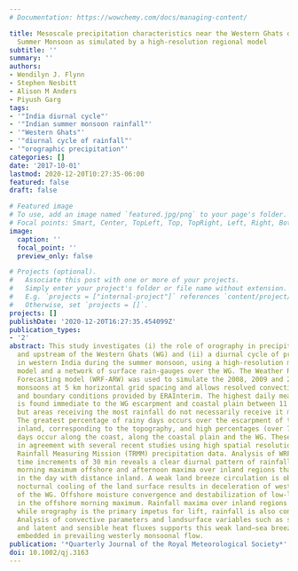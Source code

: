 ```yaml
---
# Documentation: https://wowchemy.com/docs/managing-content/

title: Mesoscale precipitation characteristics near the Western Ghats during the Indian
  Summer Monsoon as simulated by a high-resolution regional model
subtitle: ''
summary: ''
authors:
- Wendilyn J. Flynn
- Stephen Nesbitt
- Alison M Anders
- Piyush Garg
tags:
- '"India diurnal cycle"'
- '"Indian summer monsoon rainfall"'
- '"Western Ghats"'
- '"diurnal cycle of rainfall"'
- '"orographic precipitation"'
categories: []
date: '2017-10-01'
lastmod: 2020-12-20T10:27:35-06:00
featured: false
draft: false

# Featured image
# To use, add an image named `featured.jpg/png` to your page's folder.
# Focal points: Smart, Center, TopLeft, Top, TopRight, Left, Right, BottomLeft, Bottom, BottomRight.
image:
  caption: ''
  focal_point: ''
  preview_only: false

# Projects (optional).
#   Associate this post with one or more of your projects.
#   Simply enter your project's folder or file name without extension.
#   E.g. `projects = ["internal-project"]` references `content/project/deep-learning/index.md`.
#   Otherwise, set `projects = []`.
projects: []
publishDate: '2020-12-20T16:27:35.454099Z'
publication_types:
- '2'
abstract: This study investigates (i) the role of orography in precipitation along
  and upstream of the Western Ghats (WG) and (ii) a diurnal cycle of precipitation
  in western India during the summer monsoon, using a high-resolution meteorological
  model and a network of surface rain-gauges over the WG. The Weather Research and
  Forecasting model (WRF-ARW) was used to simulate the 2008, 2009 and 2010 summer
  monsoons at 5 km horizontal grid spacing and allows resolved convection, with initial
  and boundary conditions provided by ERAInterim. The highest daily mean precipitation
  is found immediate to the WG escarpment and coastal plain between 11.5° and 18°N,
  but areas receiving the most rainfall do not necessarily receive it most frequently.
  The greatest percentage of rainy days occurs over the escarpment of the WG and slightly
  inland, corresponding to the topography, and high percentages (over 75%) of rainy
  days occur along the coast, along the coastal plain and the WG. These findings are
  in agreement with several recent studies using high spatial resolution Tropical
  Rainfall Measuring Mission (TRMM) precipitation data. Analysis of WRF output at
  time increments of 30 min reveals a clear diurnal pattern of rainfall, with an early
  morning maximum offshore and afternoon maxima over inland regions that occur later
  in the day with distance inland. A weak land breeze circulation is observed, as
  nocturnal cooling of the land surface results in deceleration of westerly flow upstream
  of the WG. Offshore moisture convergence and destabilization of low-level air results
  in the offshore morning maximum. Rainfall maxima over inland regions indicate that,
  while orography is the primary impetus for lift, rainfall is also convectively driven.
  Analysis of convective parameters and landsurface variables such as soil moisture
  and latent and sensible heat fluxes supports this weak land–sea breeze circulation
  embedded in prevailing westerly monsoonal flow.
publication: '*Quarterly Journal of the Royal Meteorological Society*'
doi: 10.1002/qj.3163
---
```

